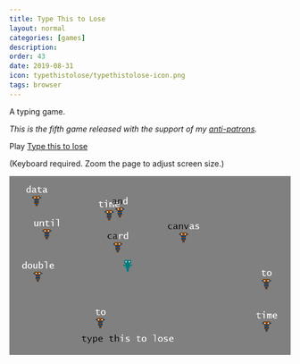 ```yaml
---
title: Type This to Lose
layout: normal
categories: [games]
description:
order: 43
date: 2019-08-31
icon: typethistolose/typethistolose-icon.png
tags: browser
---
```


A typing game.

_This is the fifth game released with the support of my [anti-patrons](/anti-patreon)._

<p>Play <a href="/typethis">Type this to lose</a></p>

(Keyboard required. Zoom the page to adjust screen size.)

![](1.png)
